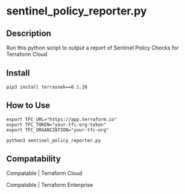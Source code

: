 # sentinel_policy_reporter.py

## Description
Run this python script to output a report of Sentinel Policy Checks for Terraform Cloud
## Install
```
pip3 install terrasnek==0.1.10
```
## How to Use
```
export TFC_URL="https://app.terraform.io"
export TFC_TOKEN="your-tfc-org-token"
export TFC_ORGANIZATION="your-tfc-org"

python3 sentinel_policy_reporter.py
```
## Compatability
Compatable | Terraform Cloud

Compatable | Terraform Enterprise
